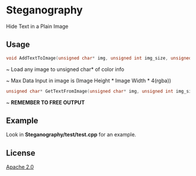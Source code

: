 # Steganography

Hide Text in a Plain Image

## Usage
```cpp
void AddTextToImage(unsigned char* img, unsigned int img_size, unsigned char* data, unsigned int data_size);
```
~ Load any image to unsigned char* of color info

~ Max Data Input in image is (Image Height * Image Width * 4(rgba))

```cpp
unsigned char* GetTextFromImage(unsigned char* img, unsigned int img_size, unsigned int* out_data_size);
```
~ **REMEMBER TO FREE OUTPUT**

## Example
Look in **Steganography/test/test.cpp** for an example.

## License
[Apache 2.0](https://raw.githubusercontent.com/Dan-J-D/Steganography/main/LISCENSE)
